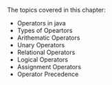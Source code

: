 The topics covered in this chapter:

- Operators in java
- Types of Opeartors
- Arithematic Operators
- Unary Operators
- Relational Operators
- Logical Operators
- Assignment Operators
- Operator Precedence
